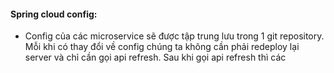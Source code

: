 #### Spring cloud config:
  - Config của các microservice sẽ được tập trung lưu trong 1 git repository. Mỗi khi có thay đổi về config chúng ta không cần phải redeploy lại server và chỉ cần gọi api refresh. Sau khi gọi api refresh thì các
